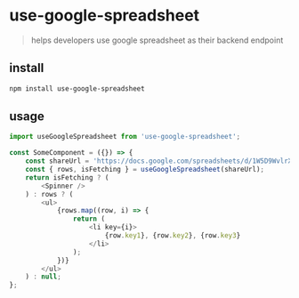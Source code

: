 # use-google-spreadsheet

> helps developers use google spreadsheet as their backend endpoint

## install

```bash
npm install use-google-spreadsheet
```

## usage

```javascript
import useGoogleSpreadsheet from 'use-google-spreadsheet';

const SomeComponent = ({}) => {
	const shareUrl = 'https://docs.google.com/spreadsheets/d/1W5D9WvlrXvndEc0b42OsdzJTT1M-MxKVYdPEtleqRQY/edit?usp=sharing';
	const { rows, isFetching } = useGoogleSpreadsheet(shareUrl);
	return isFetching ? (
		<Spinner />
	) : rows ? (
		<ul>
			{rows.map((row, i) => {
				return (
					<li key={i}>
						{row.key1}, {row.key2}, {row.key3}
					</li>
				);
			})}
		</ul>
	) : null;
};
```
